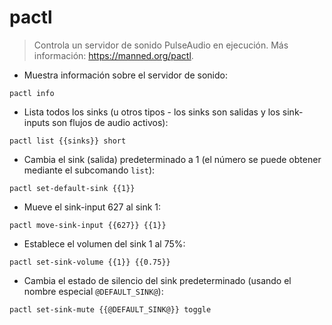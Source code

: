 # pactl

> Controla un servidor de sonido PulseAudio en ejecución.
> Más información: <https://manned.org/pactl>.

- Muestra información sobre el servidor de sonido:

`pactl info`

- Lista todos los sinks (u otros tipos - los sinks son salidas y los sink-inputs son flujos de audio activos):

`pactl list {{sinks}} short`

- Cambia el sink (salida) predeterminado a 1 (el número se puede obtener mediante el subcomando `list`):

`pactl set-default-sink {{1}}`

- Mueve el sink-input 627 al sink 1:

`pactl move-sink-input {{627}} {{1}}`

- Establece el volumen del sink 1 al 75%:

`pactl set-sink-volume {{1}} {{0.75}}`

- Cambia el estado de silencio del sink predeterminado (usando el nombre especial `@DEFAULT_SINK@`):

`pactl set-sink-mute {{@DEFAULT_SINK@}} toggle`
